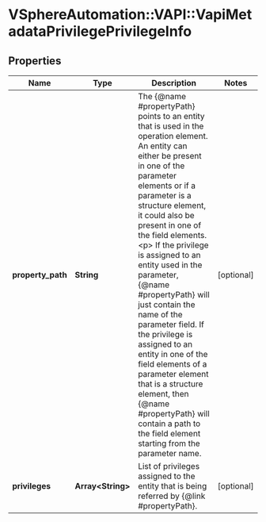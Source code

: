 # VSphereAutomation::VAPI::VapiMetadataPrivilegePrivilegeInfo

## Properties
Name | Type | Description | Notes
------------ | ------------- | ------------- | -------------
**property_path** | **String** | The {@name #propertyPath} points to an entity that is used in the operation element. An entity can either be present in one of the parameter elements or if a parameter is a structure element, it could also be present in one of the field elements. &lt;p&gt; If the privilege is assigned to an entity used in the parameter, {@name #propertyPath} will just contain the name of the parameter field. If the privilege is assigned to an entity in one of the field elements of a parameter element that is a structure element, then {@name #propertyPath} will contain a path to the field element starting from the parameter name. | [optional] 
**privileges** | **Array&lt;String&gt;** | List of privileges assigned to the entity that is being referred by {@link #propertyPath}. | [optional] 


